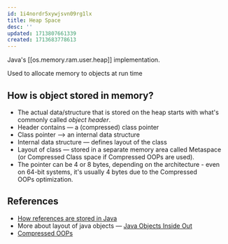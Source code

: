```yaml
---
id: 1i4nordr5xywjsvn09rg1lx
title: Heap Space
desc: ''
updated: 1713807661339
created: 1713683778613
---
```


Java's [[os.memory.ram.user.heap]] implementation.

Used to allocate memory to objects at run time

## How is object stored in memory?

- The actual data/structure that is stored on the heap starts with what's commonly called *object header*.
- Header contains — a (compressed) class pointer
- Class pointer —> an internal data structure
- Internal data structure — defines layout of the class
- Layout of class — stored in a separate memory area called Metaspace (or Compressed Class space if Compressed OOPs are used).
- The pointer can be 4 or 8 bytes, depending on the architecture - even on 64-bit systems, it's usually 4 bytes due to the Compressed OOPs optimization.

## References

- [How references are stored in Java](https://stackoverflow.com/questions/61654407/how-references-are-stored-in-java)
- More about layout of java objects — [Java Objects Inside Out](https://shipilev.net/jvm/objects-inside-out/)
- [Compressed OOPs](https://wiki.openjdk.java.net/display/HotSpot/CompressedOops)
